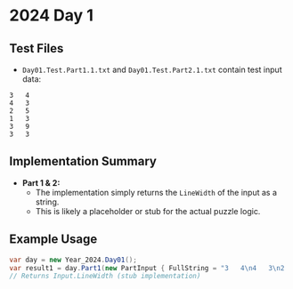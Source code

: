 # 2024 Day 1

## Test Files
- `Day01.Test.Part1.1.txt` and `Day01.Test.Part2.1.txt` contain test input data:
```
3   4
4   3
2   5
1   3
3   9
3   3
```

## Implementation Summary
- **Part 1 & 2:**
  - The implementation simply returns the `LineWidth` of the input as a string.
  - This is likely a placeholder or stub for the actual puzzle logic.

## Example Usage
```csharp
var day = new Year_2024.Day01();
var result1 = day.Part1(new PartInput { FullString = "3   4\n4   3\n2   5" });
// Returns Input.LineWidth (stub implementation)
``` 